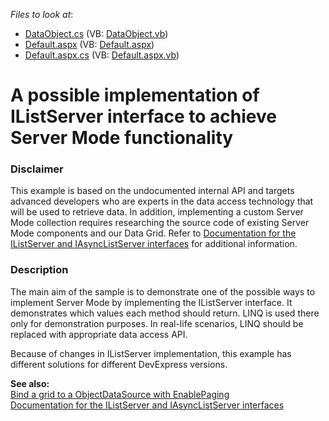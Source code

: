 <!-- default file list -->
*Files to look at*:

* [DataObject.cs](./CS/WebSite/App_Code/DataObject.cs) (VB: [DataObject.vb](./VB/WebSite/App_Code/DataObject.vb))
* [Default.aspx](./CS/WebSite/Default.aspx) (VB: [Default.aspx](./VB/WebSite/Default.aspx))
* [Default.aspx.cs](./CS/WebSite/Default.aspx.cs) (VB: [Default.aspx.vb](./VB/WebSite/Default.aspx.vb))
<!-- default file list end -->
# A possible implementation of IListServer interface to achieve Server Mode functionality

### Disclaimer
This example is based on the undocumented internal API and targets advanced developers who are experts in the data access technology that will be used to retrieve data. In addition, implementing a custom Server Mode collection requires researching the source code of existing Server Mode components and our Data Grid. Refer to [Documentation for the IListServer and IAsyncListServer interfaces][1] for additional information.

### Description

The main aim of the sample is to demonstrate one of the possible ways to implement Server Mode by implementing the IListServer interface. It demonstrates which values each method should return. LINQ is used there only for demonstration purposes. In real-life scenarios, LINQ should be replaced with appropriate data access API.

Because of changes in IListServer implementation, this example has different solutions for different DevExpress versions.  

**See also:**  
[Bind a grid to a ObjectDataSource with EnablePaging][2]  
[Documentation for the IListServer and IAsyncListServer interfaces][1]

[1]: https://www.devexpress.com/Support/Center/Question/Details/S19875/documentation-for-the-ilistserver-and-iasynclistserver-interfaces
[2]: https://github.com/DevExpress-Examples/how-to-bind-aspxgridview-to-an-objectdatasource-with-enablepaging-e2672
